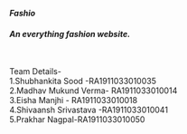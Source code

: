 <i><b> Fashio </b>
#### An everything fashion website. </i>
<br>

Team Details-
<br>1.Shubhankita Sood -RA1911033010035
<br>2.Madhav Mukund Verma- RA1911033010014
<br>3.Eisha Manjhi - RA1911033010018
<br>4.Shivaansh Srivastava -RA1911033010041
<br>5.Prakhar Nagpal-RA1911033010050

